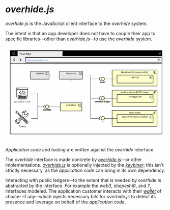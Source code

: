 # *overhide.js*

*overhide.js* is the JavaScript client interface to the *overhide* system.  

The intent is that an app developer does not have to couple their app to specific libraries--other than *overhide.js*--to use the *overhide* system.

![overhide.js detail](images/overhidejs.png)

*Application code* and *tooling* are written against the *overhide* interface.

The *overhide* interface is made concrete by [*overhide.js*](https://github.com/JakubNer/overhide.js)--or other implementations.  [*overhide.js*](https://github.com/JakubNer/overhide.js) is optionally injected by the [*keybiner*](glossary.md#keybiner--keyrings): this isn't strictly necessary, as the *application code* can bring in its own dependency.

Interacting with public ledgers--to the extent that is needed by *overhide* is abstracted by the interface.  For example the *web3*, *shapeshift*, and *?*, interfaces modeled.  The application customer interacts with their [*wallet*](docs/glossary.md#wallet) of choice--if any--which injects necessary bits for *overhide.js* to detect its presence and leverage on behalf of the *application code*.
